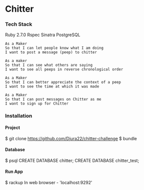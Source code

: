Chitter
=======

### Tech Stack

Ruby 2.7.0
Rspec
Sinatra
PostgreSQL

```
As a Maker
So that I can let people know what I am doing  
I want to post a message (peep) to chitter
```
```
As a maker
So that I can see what others are saying  
I want to see all peeps in reverse chronological order
```
```
As a Maker
So that I can better appreciate the context of a peep
I want to see the time at which it was made
```
```
As a Maker
So that I can post messages on Chitter as me
I want to sign up for Chitter
```

### Installation

#### Project

$ git clone https://github.com/Djura22/chitter-challenge
$ bundle

#### Database

$ psql
CREATE DATABASE chitter;
CREATE DATABASE chitter_test;

#### Run App

$ rackup
In web browser - 'localhost:9292'
